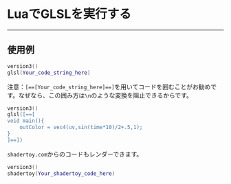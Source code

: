 # LuaでGLSLを実行する
---

## 使用例

```lua:glsl.lua
version3()
glsl(Your_code_string_here)
```

注意：`[==[Your_code_string_here]==]`を用いてコードを囲むことがお勧めです。なぜなら、この囲み方は`\n`のような変換を阻止できるからです。


```lua:glsl2.lua
version3()
glsl([==[
void main(){
    outColor = vec4(uv,sin(time*10)/2+.5,1);
}
]==])
```

`shadertoy.com`からのコードもレンダーできます。

```lua:shadertoy.lua
version3()
shadertoy(Your_shadertoy_code_here)
```